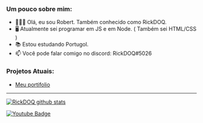 ### Um pouco sobre mim:
- 🙋🏻‍♂️ Olá, eu sou Robert. Também conhecido como RickDOQ.
- 🖥️ Atualmente sei programar em JS e em Node. ( Também sei HTML/CSS )
- 📚 Estou estudando Portugol.
- 📫 Você pode falar comigo no discord: RickDOQ#5026

### Projetos Atuais:

- [Meu portifolio](https://github.com/rickdoq/Portfolio-Robert)

____
[![RickDOQ github stats](https://github-readme-stats.vercel.app/api?username=rickdoq&theme=dark&show_icons=true&count_private=true)](https://github.com/rickdoq)

[![Youtube Badge](https://img.shields.io/badge/-Youtube-FF0000?style=flat-square&labelColor=FF0000&logo=youtube&logoColor=white&link=https://youtube.com/c/RickDOQ)](https://youtube.com/c/RickDOQ)
